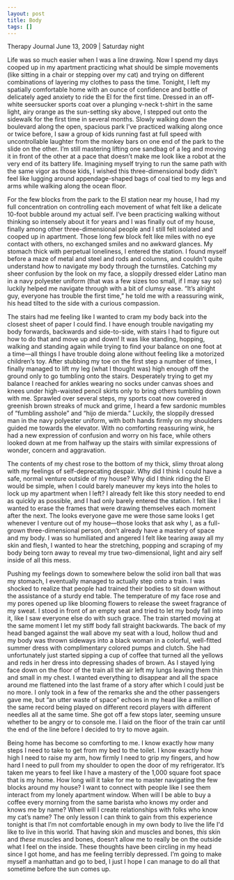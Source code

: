 ```yaml
---
layout: post
title: Body
tags: []
---
```

Therapy Journal
June 13, 2009 | Saturday night

Life was so much easier when I was a line drawing. Now I spend my days cooped up in my apartment practicing what should be simple movements (like sitting in a chair or stepping over my cat) and trying on different combinations of layering my clothes to pass the time. Tonight, I left my spatially comfortable home with an ounce of confidence and bottle of delicately aged anxiety to ride the El for the first time. Dressed in an off-white seersucker sports coat over a plunging v-neck t-shirt in the same light, airy orange as the sun-setting sky above, I stepped out onto the sidewalk for the first time in several months. Slowly walking down the boulevard along the open, spacious park I’ve practiced walking along once or twice before, I saw a group of kids running fast at full speed with uncontrollable laughter from the monkey bars on one end of the park to the slide on the other. I’m still mastering lifting one sandbag of a leg and moving it in front of the other at a pace that doesn’t make me look like a robot at the very end of its battery life. Imagining myself trying to run the same path with the same vigor as those kids, I wished this three-dimensional body didn’t feel like lugging around appendage-shaped bags of coal tied to my legs and arms while walking along the ocean floor. 

For the few blocks from the park to the El station near my house, I had my full concentration on controlling each movement of what felt like a delicate 10-foot bubble around my actual self. I’ve been practicing walking without thinking so intensely about it for years and I was finally out of my house, finally among other three-dimensional people and I still felt isolated and cooped up in apartment. Those long few block felt like miles with no eye contact with others, no exchanged smiles and no awkward glances. My stomach thick with perpetual loneliness, I entered the station. I found myself before a maze of metal and steel and rods and columns, and couldn't quite understand how to navigate my body through the turnstiles. Catching my sheer confusion by the look on my face, a sloppily dressed elder Latino man in a navy polyester uniform (that was a few sizes too small, if I may say so) luckily helped me navigate through with a bit of clumsy ease. “It’s alright guy, everyone has trouble the first time,” he told me with a reassuring wink, his head tilted to the side with a curious compassion.  

The stairs had me feeling like I wanted to cram my body back into the closest sheet of paper I could find. I have enough trouble navigating my body forwards, backwards and side-to-side, with stairs I had to figure out how to do that and move up and down! It was like standing, hopping, walking and standing again while trying to find your balance on one foot at a time—all things I have trouble doing alone without feeling like a motorized children’s toy. After stubbing my toe on the first step a number of times, I finally managed to lift my leg (what I thought was) high enough off the ground only to go tumbling onto the stairs. Desperately trying to get my balance I reached for ankles wearing no socks under canvas shoes and knees under high-waisted pencil skirts only to bring others tumbling down with me. Sprawled over several steps, my sports coat now covered in greenish brown streaks of muck and grime, I heard a few sardonic mumbles of “fumbling asshole” and “hijo de mierda.” Luckily, the sloppily dressed man in the navy polyester uniform, with both hands firmly on my shoulders guided me towards the elevator. With no comforting reassuring wink, he had a new expression of confusion and worry on his face, while others looked down at me from halfway up the stairs with similar expressions of wonder, concern and aggravation. 

The contents of my chest rose to the bottom of my thick, slimy throat along with my feelings of self-deprecating despair. Why did I think I could have a safe, normal venture outside of my house? Why did I think riding the El would be simple, when I could barely maneuver my keys into the holes to lock up my apartment when I left? I already felt like this story needed to end as quickly as possible, and I had only barely entered the station. I felt like I wanted to erase the frames that were drawing themselves each moment after the next. The looks everyone gave me were those same looks I get whenever I venture out of my house—those looks that ask why I, as a full-grown three-dimensional person, don’t already have a mastery of space and my body. I was so humiliated and angered I felt like tearing away all my skin and flesh, I wanted to hear the stretching, popping and scraping of my body being torn away to reveal my true two-dimensional, light and airy self inside of all this mess.

Pushing my feelings down to somewhere below the solid iron ball that was my stomach, I eventually managed to actually step onto a train. I was shocked to realize that people had trained their bodies to sit down without the assistance of a sturdy end table. The temperature of my face rose and my pores opened up like blooming flowers to release the sweet fragrance of my sweat. I stood in front of an empty seat and tried to let my body fall into it, like I saw everyone else do with such grace. The train started moving at the same moment I let my stiff body fall straight backwards. The back of my head banged against the wall above my seat with a loud, hollow thud and my body was thrown sideways into a black woman in a colorful, well-fitted summer dress with complimentary colored pumps and clutch. She had unfortunately just started sipping a cup of coffee that turned all the yellows and reds in her dress into depressing shades of brown. As I stayed lying face down on the floor of the train all the air left my lungs leaving them thin and small in my chest. I wanted everything to disappear and all the space around me flattened into the last frame of a story after which I could just be no more. I only took in a few of the remarks she and the other passengers gave me, but “an utter waste of space” echoes in my head like a million of the same record being played on different record players with different needles all at the same time. She got off a few stops later, seeming unsure whether to be angry or to console me. I laid on the floor of the train car until the end of the line before I decided to try to move again.

Being home has become so comforting to me. I know exactly how many steps I need to take to get from my bed to the toilet. I know exactly how high I need to raise my arm, how firmly I need to grip my fingers, and how hard I need to pull from my shoulder to open the door of my refrigerator. It’s taken me years to feel like I have a mastery of the 1,000 square foot space that is my home. How long will it take for me to master navigating the few blocks around my house? I want to connect with people like I see them interact from my lonely apartment window. When will I be able to buy a coffee every morning from the same barista who knows my order and knows me by name? When will I create relationships with folks who know my cat’s name? The only lesson I can think to gain from this experience tonight is that I’m not comfortable enough in my own body to live the life I'd like to live in this world. That having skin and muscles and bones, _this_ skin and _these_ muscles and bones, doesn’t allow me to really be on the outside what I feel on the inside. These thoughts have been circling in my head since I got home, and has me feeling terribly depressed. I’m going to make myself a manhattan and go to bed, I just I hope I can manage to do all that sometime before the sun comes up.
